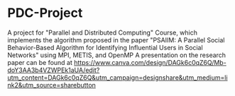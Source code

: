 # PDC-Project
A project for "Parallel and Distributed Computing" Course, which implements the algorithm proposed in the paper "PSAIIM: A Parallel Social Behavior-Based Algorithm for Identifying Influential Users in Social Networks" using MPI, METIS, and OpenMP
A presentation on the research paper can be found at https://www.canva.com/design/DAGk6c0qZ6Q/Mb-doY3AA3b4VZWPEk1aUA/edit?utm_content=DAGk6c0qZ6Q&utm_campaign=designshare&utm_medium=link2&utm_source=sharebutton
